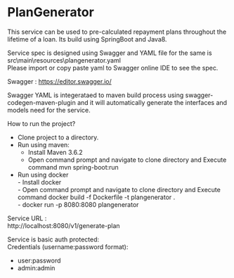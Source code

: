 # PlanGenerator

This service can be used to pre-calculated repayment plans throughout the lifetime of a loan.  Its build using SpringBoot and Java8.  

Service spec is designed using Swagger and YAML file for the same is  src\main\resources\plangenerator.yaml  
Please import or copy paste yaml to Swagger online IDE to see the spec.  

Swagger : https://editor.swagger.io/    

Swagger YAML is integerataed to maven build process using swagger-codegen-maven-plugin and it will automatically generate the interfaces and models need for the service.      


How to run the project?    

-  Clone project to a directory.  
-  Run using maven:  
      -   Install Maven 3.6.2  
      -   Open command prompt and navigate to clone directory and Execute command mvn spring-boot:run  
- Run using docker  
      -   Install docker  
      -   Open command prompt and navigate to clone directory and Execute command docker build -f Dockerfile -t plangenerator .  
      -   docker run -p 8080:8080 plangenerator  
      
Service URL :  
http://localhost:8080/v1/generate-plan  

Service is basic auth protected:  
Credentials (username:password format):  
- user:password  
- admin:admin  
     



